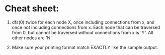 # Cheat sheet:
1. dfs(0) twice for each node X, once including connections from x, and once not including connections from x.
   Each node that can be traversed from 0, but cannot be traversed without connections from x is 'Y'.
   All other nodes are 'N'.
   
2. Make sure your printing format match EXACTLY like the sample output.
